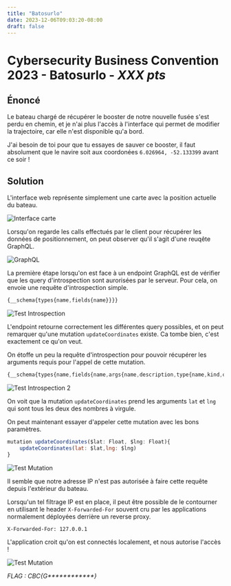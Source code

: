 ```yaml
---
title: "Batosurlo"
date: 2023-12-06T09:03:20-08:00
draft: false
---
```


# Cybersecurity Business Convention 2023 - Batosurlo - *XXX pts*

## Énoncé

Le bateau chargé de récupérer le booster de notre nouvelle fusée s'est perdu en chemin, et je n'ai plus l'accès à l'interface qui permet de modifier la trajectoire, car elle n'est disponible qu'a bord.

J'ai besoin de toi pour que tu essayes de sauver ce booster, il faut absolument que le navire soit aux coordonées `6.026964, -52.133399` avant ce soir !

## Solution

L'interface web représente simplement une carte avec la position actuelle du bateau.

![Interface carte](/images/009/01.png)

Lorsqu'on regarde les calls effectués par le client pour récupérer les données de positionnement, on peut observer qu'il s'agit d'une reuqête GraphQL.

![GraphQL](/images/009/02.png)

La première étape lorsqu'on est face à un endpoint GraphQL est de vérifier que les query d'introspection sont aurorisées par le serveur. Pour cela, on envoie une requête d'introspection simple.

```js
{__schema{types{name,fields{name}}}}
```

![Test Introspection](/images/009/03.png)

L'endpoint retourne correctement les différentes query possibles, et on peut remarquer qu'une mutation `updateCoordinates` existe. Ca tombe bien, c'est exactement ce qu'on veut.

On étoffe un peu la requête d'introspection pour pouvoir récupérer les arguments requis pour l'appel de cette mutation.

```js
{__schema{types{name,fields{name,args{name,description,type{name,kind,ofType{name, kind}}}}}}}
```

![Test Introspection 2](/images/009/04.png)

On voit que la mutation `updateCoordinates` prend les arguments `lat` et `lng` qui sont tous les deux des nombres à virgule.

On peut maintenant essayer d'appeler cette mutation avec les bons paramètres.

```js
mutation updateCoordinates($lat: Float, $lng: Float){
    updateCoordinates(lat: $lat,lng: $lng)
}
```

![Test Mutation](/images/009/05.png)

Il semble que notre adresse IP n'est pas autorisée à faire cette requête depuis l'extérieur du bateau.

Lorsqu'un tel filtrage IP est en place, il peut être possible de le contourner en utilisant le header `X-Forwarded-For` souvent cru par les applications normalement déployées derrière un reverse proxy.

```
X-Forwarded-For: 127.0.0.1
```

L'application croit qu'on est connectés localement, et nous autorise l'accès !

![Test Mutation](/images/009/06.png)

*FLAG : CBC{G\*\*\*\*\*\*\*\*\*\*\*\*}*
